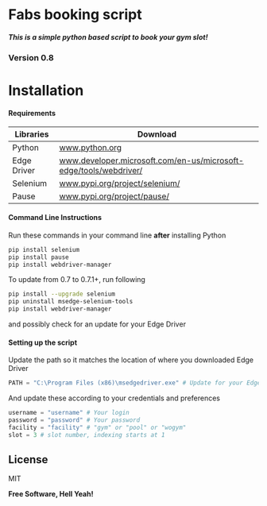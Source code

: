 # Fabs booking script
##### This is a simple python based script to book your gym slot!

### Version 0.8

# Installation 
#### Requirements
| Libraries | Download |
| ------ | ------ |
| Python | www.python.org |
| Edge Driver | www.developer.microsoft.com/en-us/microsoft-edge/tools/webdriver/ |
| Selenium | www.pypi.org/project/selenium/ |
| Pause | www.pypi.org/project/pause/ |

#### Command Line Instructions
Run these commands in your command line **after** installing Python
```sh
pip install selenium
pip install pause
pip install webdriver-manager
```

To update from 0.7 to 0.7.1+, run following
```sh
pip install --upgrade selenium
pip uninstall msedge-selenium-tools
pip install webdriver-manager
```
and possibly check for an update for your Edge Driver

#### Setting up the script
Update the path so it matches the location of where you downloaded Edge Driver
``` python
PATH = "C:\Program Files (x86)\msedgedriver.exe" # Update for your Edge driver
```

And update these according to your credentials and preferences
```python
username = "username" # Your login
password = "password" # Your password
facility = "facility" # "gym" or "pool" or "wogym"
slot = 3 # slot number, indexing starts at 1
```


## License

MIT

**Free Software, Hell Yeah!**
